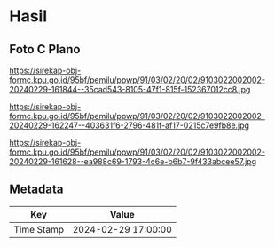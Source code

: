 # Hasil

## Foto C Plano

https://sirekap-obj-formc.kpu.go.id/95bf/pemilu/ppwp/91/03/02/20/02/9103022002002-20240229-161844--35cad543-8105-47f1-815f-152367012cc8.jpg

https://sirekap-obj-formc.kpu.go.id/95bf/pemilu/ppwp/91/03/02/20/02/9103022002002-20240229-162247--403631f6-2796-481f-af17-0215c7e9fb8e.jpg

https://sirekap-obj-formc.kpu.go.id/95bf/pemilu/ppwp/91/03/02/20/02/9103022002002-20240229-161628--ea988c69-1793-4c6e-b6b7-9f433abcee57.jpg


## Metadata

| Key        | Value               |
| ---------- | ------------------- |
| Time Stamp | 2024-02-29 17:00:00 |



